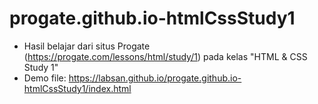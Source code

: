 # progate.github.io-htmlCssStudy1
- Hasil belajar dari situs Progate (https://progate.com/lessons/html/study/1) pada kelas "HTML & CSS Study 1"
- Demo file: https://labsan.github.io/progate.github.io-htmlCssStudy1/index.html
